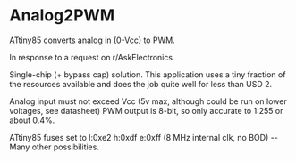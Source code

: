 # Analog2PWM
ATtiny85 converts analog in (0-Vcc) to PWM.

In response to a request on r/AskElectronics

Single-chip (+ bypass cap) solution.
This application uses a tiny fraction of the resources available and does the job quite well for less than USD 2.

Analog input must not exceed Vcc (5v max, although could be run on lower voltages, see datasheet)
PWM output is 8-bit, so only accurate to 1:255 or about 0.4%.

ATtiny85 fuses set to l:0xe2 h:0xdf e:0xff
(8 MHz internal clk, no BOD) -- Many other possibilities.

